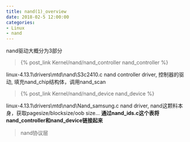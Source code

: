 ```yaml
---
title: nand(1)_overview
date: 2018-02-5 12:00:00
categories:
- Linux
- nand
---
```


nand驱动大概分为3部分

>   {% post_link Kernel/nand/nand_controller nand_controller %}

linux-4.13.1\drivers\mtd\nand\S3c2410.c
nand controller driver, 控制器的驱动, 填充nand_chip结构体，调用nand_scan


>   {% post_link Kernel/nand/nand_device nand_device %}

linux-4.13.1\drivers\mtd\nand\Nand_samsung.c
nand driver, nand这颗料本身，获取pagesize/blocksize/oob size...
__通过nand_ids.c这个表将nand_controller和nand_device链接起来__


>   nand协议层

